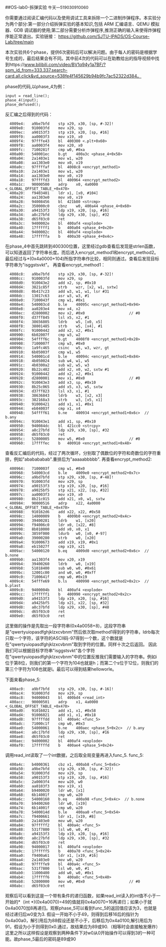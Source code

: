 ##OS-lab0-拆弹实验
<font size=2>牛天一519030910060 </font>

你需要通过阅读汇编代码以及使用调试工具来拆除一个二进制炸弹程序。本实验分为两个部分:第一部分介绍拆弹实验的基本知识,包括 ARM 汇编语言、QEMU 模拟器、GDB 调试器的使用;第二部分需要分析炸弹程序,推测正确的输入来使得炸弹程序能正常退出。实验链接：
https://github.com/SJTU-IPADS/OS-Course-Lab/tree/main

本次实验共6个phase，提供6次密码后可以解决问题。由于每人的密码是根据学号生成的，最后结果会有不同。其中前4次的代码可以在助教给出的指导视频中找到https://www.bilibili.com/video/BV1q94y1a7BF/?spm_id_from=333.337.search-card.all.click&vd_source=538fe4f145629b94b9fc7ac52322d384。

phase的代码,以phase_4为例：
```
input = read_line();
phase_4(input);
phase_defused();
```
反汇编之后得到的代码：
```
  4009e4:	a9be7bfd 	stp	x29, x30, [sp, #-32]!
  4009e8:	910003fd 	mov	x29, sp
  4009ec:	a90153f3 	stp	x19, x20, [sp, #16]
  4009f0:	aa0003f3 	mov	x19, x0
  4009f4:	97fffe43 	bl	400300 <.plt+0x60>
  4009f8:	aa0003f4 	mov	x20, x0
  4009fc:	7100281f 	cmp	w0, #0xa
  400a00:	540001ec 	b.gt	400a3c <phase_4+0x58>
  400a04:	2a1403e1 	mov	w1, w20
  400a08:	aa1303e0 	mov	x0, x19
  400a0c:	97ffffaf 	bl	4008c8 <encrypt_method1>
  400a10:	2a1403e1 	mov	w1, w20
  400a14:	aa1303e0 	mov	x0, x19
  400a18:	97ffffd3 	bl	400964 <encrypt_method2>
  400a1c:	90000500 	adrp	x0, 4a0000 <_GLOBAL_OFFSET_TABLE_+0x470>
  400a20:	f9403401 	ldr	x1, [x0, #104]
  400a24:	aa1303e0 	mov	x0, x19
  400a28:	94008456 	bl	421b80 <strcmp>
  400a2c:	350000c0 	cbnz	w0, 400a44 <phase_4+0x60>
  400a30:	a94153f3 	ldp	x19, x20, [sp, #16]
  400a34:	a8c27bfd 	ldp	x29, x30, [sp], #32
  400a38:	d65f03c0 	ret
  400a3c:	9400002e 	bl	400af4 <explode>
  400a40:	17fffff1 	b	400a04 <phase_4+0x20>
  400a44:	9400002c 	bl	400af4 <explode>
  400a48:	17fffffa 	b	400a30 <phase_4+0x4c>
```

在phase_4中首先跳转到400300位置，这里经过gdb查看后发现是strlen函数，可以知道返回了字符串长度。而后进入encrypt_method1和encrypt_method2。最后经过与*(0x4a0000+104)所指字符串作比较，相同则通过。查看后发现目标字符串为"isggstsvkt"。
再查看encrypt_method1：
```
  4008c8:	a9be7bfd 	stp	x29, x30, [sp, #-32]!
  4008cc:	910003fd 	mov	x29, sp
  4008d0:	910043e2 	add	x2, sp, #0x10
  4008d4:	3821c85f 	strb	wzr, [x2, w1, sxtw]
  4008d8:	0b417c23 	add	w3, w1, w1, lsr #31
  4008dc:	13017c63 	asr	w3, w3, #1
  4008e0:	7100043f 	cmp	w1, #0x1
  4008e4:	540003cd 	b.le	40095c <encrypt_method1+0x94>
  4008e8:	aa0203e4 	mov	x4, x2
  4008ec:	d2800002 	mov	x2, #0x0                   	// #0
  4008f0:	d37ff845 	lsl	x5, x2, #1
  4008f4:	38656805 	ldrb	w5, [x0, x5]
  4008f8:	38001485 	strb	w5, [x4], #1
  4008fc:	91000442 	add	x2, x2, #0x1
  400900:	6b02007f 	cmp	w3, w2
  400904:	54ffff6c 	b.gt	4008f0 <encrypt_method1+0x28>
  400908:	7100007f 	cmp	w3, #0x0
  40090c:	1a9fc465 	csinc	w5, w3, wzr, gt
  400910:	6b05003f 	cmp	w1, w5
  400914:	540001cd 	b.le	40094c <encrypt_method1+0x84>
  400918:	4b050024 	sub	w4, w1, w5
  40091c:	4b0300a2 	sub	w2, w5, w3
  400920:	8b22c402 	add	x2, x0, w2, sxtw #1
  400924:	91000442 	add	x2, x2, #0x1
  400928:	d2800001 	mov	x1, #0x0                   	// #0
  40092c:	910043e3 	add	x3, sp, #0x10
  400930:	8b25c065 	add	x5, x3, w5, sxtw
  400934:	d37ff823 	lsl	x3, x1, #1
  400938:	38636843 	ldrb	w3, [x2, x3]
  40093c:	382168a3 	strb	w3, [x5, x1]
  400940:	91000421 	add	x1, x1, #0x1
  400944:	eb04003f 	cmp	x1, x4
  400948:	54ffff61 	b.ne	400934 <encrypt_method1+0x6c>  // b.any
  40094c:	910043e1 	add	x1, sp, #0x10
  400950:	940084dc 	bl	421cc0 <strcpy>
  400954:	a8c27bfd 	ldp	x29, x30, [sp], #32
  400958:	d65f03c0 	ret
  40095c:	52800005 	mov	w5, #0x0                   	// #0
  400960:	17ffffec 	b	400910 <encrypt_method1+0x48>
```
查看反汇编后的代码，经过了两次循环，分别取了偶数位的字符和奇数位的字符重排，例如"ababababab".重排后为"aaaaabbbbb".
再查看encrypt_method2:
```
  400964:	7100003f 	cmp	w1, #0x0
  400968:	540003cd 	b.le	4009e0 <encrypt_method2+0x7c>
  40096c:	a9bd7bfd 	stp	x29, x30, [sp, #-48]!
  400970:	910003fd 	mov	x29, sp
  400974:	a90153f3 	stp	x19, x20, [sp, #16]
  400978:	a9025bf5 	stp	x21, x22, [sp, #32]
  40097c:	aa0003f3 	mov	x19, x0
  400980:	8b21c015 	add	x21, x0, w1, sxtw
  400984:	90000516 	adrp	x22, 4a0000 <_GLOBAL_OFFSET_TABLE_+0x470>
  400988:	910162d6 	add	x22, x22, #0x58
  40098c:	14000009 	b	4009b0 <encrypt_method2+0x4c>
  400990:	39400281 	ldrb	w1, [x20]
  400994:	f94006c0 	ldr	x0, [x22, #8]
  400998:	8b010000 	add	x0, x0, x1
  40099c:	3859f000 	ldurb	w0, [x0, #-97]
  4009a0:	39000280 	strb	w0, [x20]
  4009a4:	91000673 	add	x19, x19, #0x1
  4009a8:	eb15027f 	cmp	x19, x21
  4009ac:	54000120 	b.eq	4009d0 <encrypt_method2+0x6c>  // b.none
  4009b0:	aa1303f4 	mov	x20, x19
  4009b4:	39400260 	ldrb	w0, [x19]
  4009b8:	51018400 	sub	w0, w0, #0x61
  4009bc:	12001c00 	and	w0, w0, #0xff
  4009c0:	7100641f 	cmp	w0, #0x19
  4009c4:	54fffe69 	b.ls	400990 <encrypt_method2+0x2c>  // b.plast
  4009c8:	9400004b 	bl	400af4 <explode>
  4009cc:	17fffff1 	b	400990 <encrypt_method2+0x2c>
  4009d0:	a94153f3 	ldp	x19, x20, [sp, #16]
  4009d4:	a9425bf5 	ldp	x21, x22, [sp, #32]
  4009d8:	a8c37bfd 	ldp	x29, x30, [sp], #48
  4009dc:	d65f03c0 	ret
  4009e0:	d65f03c0 	ret
```
这里做的操作是先取出一段字符串(0x4a0058+8)，这段字符串是"qwertyuiopasdfghjklzxcvbnm"然后依次取method1得到的字符串，ldrb每次只取一个字符，该字符的ASCII码-97得到一个数，这个数就是在"qwertyuiopasdfghjklzxcvbnm"取到字符的位置。同样十次之后返回。
因此我们可以根据目标字符串"isggstsvkt"各个字符在"qwertyuiopasdfghjklzxcvbnm"中的位置反推我们需要输入的字符串。例如i位于第8位，则我们的第一个字符为104也就是h；而第二个s位于12位，则我们的第三个字符为108也就是l。最后可以得到结果helloworle。

下面来看phase_5:
```
  400ac0:	a9bf7bfd 	stp	x29, x30, [sp, #-16]!
  400ac4:	910003fd 	mov	x29, sp
  400ac8:	94000043 	bl	400bd4 <read_int>
  400acc:	90000501 	adrp	x1, 4a0000 <_GLOBAL_OFFSET_TABLE_+0x470>
  400ad0:	91016021 	add	x1, x1, #0x58
  400ad4:	91006021 	add	x1, x1, #0x18
  400ad8:	97ffffdd 	bl	400a4c <func_5>
  400adc:	71000c1f 	cmp	w0, #0x3
  400ae0:	54000061 	b.ne	400aec <phase_5+0x2c>  // b.any
  400ae4:	a8c17bfd 	ldp	x29, x30, [sp], #16
  400ae8:	d65f03c0 	ret
  400aec:	94000002 	bl	400af4 <explode>
  400af0:	17fffffd 	b	400ae4 <phase_5+0x24>
```
调用read_int读取了一个int数据，之后取全局变量再进入func_5.
func_5:
```
  400a4c:	b4000361 	cbz	x1, 400ab8 <func_5+0x6c>
  400a50:	a9be7bfd 	stp	x29, x30, [sp, #-32]!
  400a54:	910003fd 	mov	x29, sp
  400a58:	a90153f3 	stp	x19, x20, [sp, #16]
  400a5c:	2a0003f4 	mov	w20, w0
  400a60:	aa0103f3 	mov	x19, x1
  400a64:	b9400020 	ldr	w0, [x1]
  400a68:	6b14001f 	cmp	w0, w20
  400a6c:	54000160 	b.eq	400a98 <func_5+0x4c>  // b.none
  400a70:	b9400260 	ldr	w0, [x19]
  400a74:	6b14001f 	cmp	w0, w20
  400a78:	5400014d 	b.le	400aa0 <func_5+0x54>
  400a7c:	f9400661 	ldr	x1, [x19, #8]
  400a80:	2a1403e0 	mov	w0, w20
  400a84:	97fffff2 	bl	400a4c <func_5>
  400a88:	531f7800 	lsl	w0, w0, #1
  400a8c:	a94153f3 	ldp	x19, x20, [sp, #16]
  400a90:	a8c27bfd 	ldp	x29, x30, [sp], #32
  400a94:	d65f03c0 	ret
  400a98:	94000017 	bl	400af4 <explode>
  400a9c:	17fffff5 	b	400a70 <func_5+0x24>
  400aa0:	f9400a61 	ldr	x1, [x19, #16]
  400aa4:	2a1403e0 	mov	w0, w20
  400aa8:	97ffffe9 	bl	400a4c <func_5>
  400aac:	531f7800 	lsl	w0, w0, #1
  400ab0:	11000400 	add	w0, w0, #0x1
  400ab4:	17fffff6 	b	400a8c <func_5+0x40>
  400ab8:	52800000 	mov	w0, #0x0                   	// #0
  400abc:	d65f03c0 	ret
```
观察后可以看到这是一个带有条件的递归函数，如果read_int读入的int值不小于一开始的*（int *)(0x4a0070)=49的值就将0x4a0070+16再递归；如果小于就0x4a0070加8再递归。观察phase_5可以看到func_5的返回值应该为3，也就是经过递归后w0变为3.
假设一开始不小于49，则得到后移16后的指针为0x4a00a0，解引用后为88假设还是不小于，后移后为0x4a0100,解引用后为91，假设为小于则得到0x0.通过，故结果应为89或90.（相等时会直接触发爆炸）
这里之所以这样假设是观察到两种条件下对w0从0开始操作可以得到3的一种可能。故phase_5最后的密码是89或90







